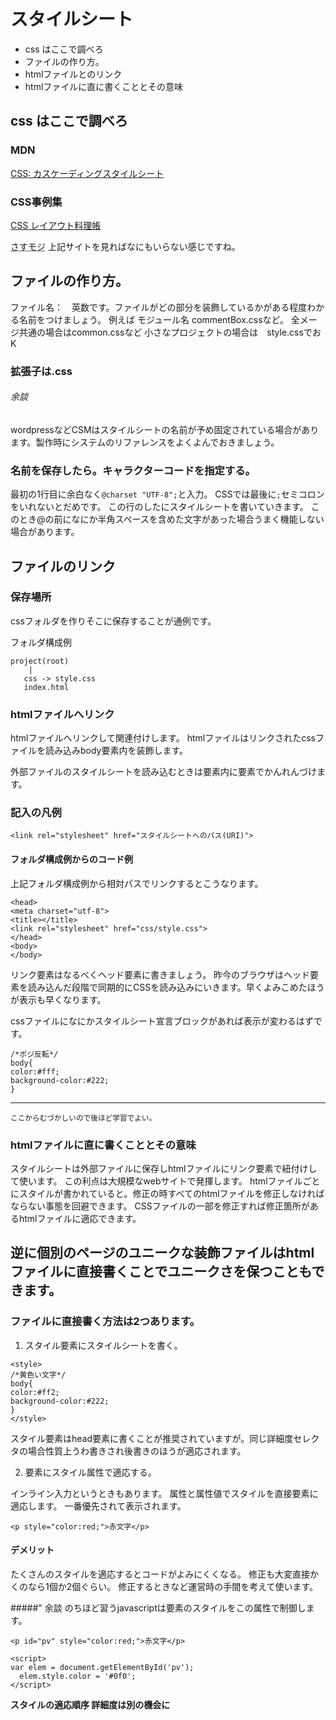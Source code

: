 # スタイルシート
- css はここで調べろ
- ファイルの作り方。
- htmlファイルとのリンク
- htmlファイルに直に書くこととその意味

##  css はここで調べろ
### MDN
[CSS: カスケーディングスタイルシート](https://developer.mozilla.org/ja/docs/Web/CSS)

### CSS事例集
[CSS レイアウト料理帳](https://developer.mozilla.org/ja/docs/Web/CSS/Layout_cookbook)

<abbr title="流石 Moz://a">さすモジ</abbr> 上記サイトを見ればなにもいらない感じですね。


## ファイルの作り方。
ファイル名：　英数です。ファイルがどの部分を装飾しているかがある程度わかる名前をつけましょう。
例えば モジュール名 commentBox.cssなど。
全メージ共通の場合はcommon.cssなど
小さなプロジェクトの場合は　style.cssでおK

### 拡張子は.css

###### 余談
wordpressなどCSMはスタイルシートの名前が予め固定されている場合があります。製作時にシステムのリファレンスをよくよんでおきましょう。

### 名前を保存したら。キャラクターコードを指定する。
最初の1行目に余白なく`@charset "UTF-8";`と入力。
CSSでは最後に`;`セミコロンをいれないとだめです。
この行のしたにスタイルシートを書いていきます。
このとき@の前になにか半角スペースを含めた文字があった場合うまく機能しない場合があります。


## ファイルのリンク

### 保存場所
cssフォルダを作りそこに保存することが通例です。

フォルダ構成例
```
project(root)
    |
   css -> style.css
   index.html
```

### htmlファイルへリンク

htmlファイルへリンクして関連付けします。
htmlファイルはリンクされたcssファイルを読み込みbody要素内を装飾します。

外部ファイルのスタイルシートを読み込むときは<head>要素内に<link>要素でかんれんづけます。

### 記入の凡例
```
<link rel="stylesheet" href="スタイルシートへのパス(URI)">
```

#### フォルダ構成例からのコード例
上記フォルダ構成例から相対パスでリンクするとこうなります。

```
<head>
<meta charset="utf-8">
<title></title>
<link rel="stylesheet" href="css/style.css">
</head>
<body>
</body>

```

リンク要素はなるべくヘッド要素に書きましょう。
昨今のブラウザはヘッド要素を読み込んだ段階で同期的にCSSを読み込みにいきます。早くよみこめたほうが表示も早くなります。

cssファイルになにかスタイルシート宣言ブロックがあれば表示が変わるはずです。

```
/*ポジ反転*/
body{
color:#fff;
background-color:#222;
}
```


---
<small>ここからむづかしいので後ほど学習でよい。</small>
###  htmlファイルに直に書くこととその意味

スタイルシートは外部ファイルに保存しhtmlファイルにリンク要素で紐付けして使います。
この利点は大規模なwebサイトで発揮します。
htmlファイルごとにスタイルが書かれていると。修正の時すべてのhtmlファイルを修正しなければならない事態を回避できます。
CSSファイルの一部を修正すれば修正箇所があるhtmlファイルに適応できます。

逆に個別のページのユニークな装飾ファイルはhtmlファイルに直接書くことでユニークさを保つこともできます。
---
### ファイルに直接書く方法は2つあります。

1. スタイル要素にスタイルシートを書く。

```
<style>
/*黄色い文字*/
body{
color:#ff2;
background-color:#222;
}
</style>
```
スタイル要素はhead要素に書くことが推奨されていますが。同じ詳細度セレクタの場合性質上うわ書きされ後書きのほうが適応されます。



2. 要素にスタイル属性で適応する。

インライン入力というときもあります。
属性と属性値でスタイルを直接要素に適応します。
一番優先されて表示されます。

```
<p style="color:red;">赤文字</p>
```
#### デメリット
たくさんのスタイルを適応するとコードがよみにくくなる。
修正も大変直接かくのなら1個か2個ぐらい。
修正するときなど運営時の手間を考えて使います。

#####" 余談
のちほど習うjavascriptは要素のスタイルをこの属性で制御します。

```
<p id="pv" style="color:red;">赤文字</p>

<script>
var elem = document.getElementById('pv');
  elem.style.color = '#0f0';
</script>
```


**スタイルの適応順序 詳細度は別の機会に**



